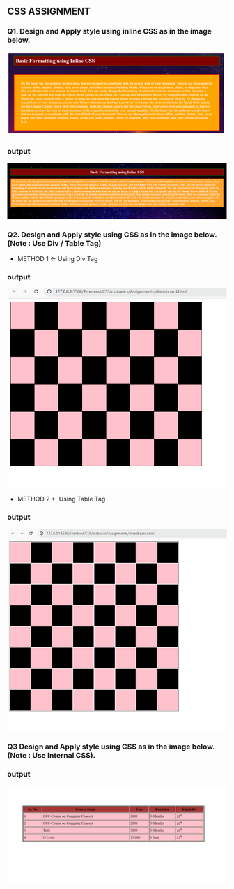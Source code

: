 ## CSS ASSIGNMENT

### Q1. Design and Apply style using inline CSS as in the image below.

![alt text](image.png)

### output

![alt text](image-1.png)

### Q2. Design and Apply style using CSS as in the image below. (Note : Use Div / Table Tag)
 - METHOD 1 <- Using Div Tag
### output
![alt text](image-2.png)

- METHOD 2 <- Using Table Tag

### output
![alt text](image-3.png)

### Q3 Design and Apply style using CSS as in the image below. (Note : Use Internal CSS).

### output

![alt text](image-4.png)